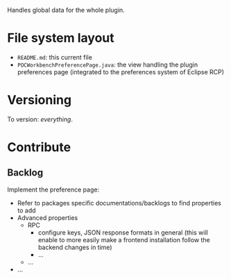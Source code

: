 Handles global data for the whole plugin.

# File system layout

* `README.md`: this current file
* `POCWorkbenchPreferencePage.java`: the view handling the plugin preferences page (integrated to the preferences system of Eclipse RCP)

# Versioning

To version: _everything_.

# Contribute

## Backlog

Implement the preference page:

* Refer to packages specific documentations/backlogs to find properties to add
* Advanced properties
	* RPC
		* configure keys, JSON response formats in general (this will enable to more easily make a frontend installation follow the backend changes in time)
		* ...
	* ...
* ...
